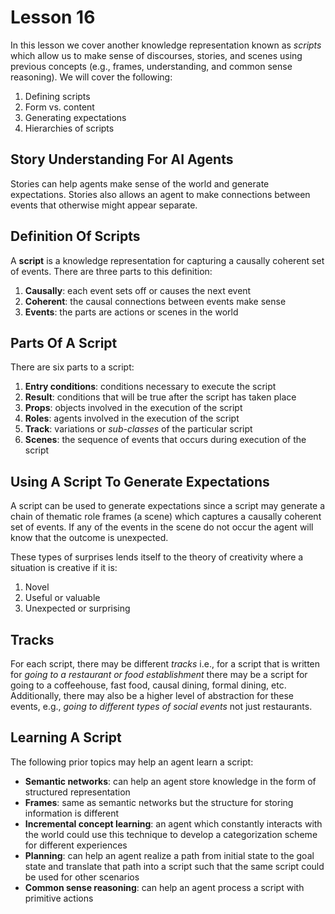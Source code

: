 # Lesson 16

In this lesson we cover another knowledge representation known as _scripts_ which allow us to make sense of discourses, stories, and scenes using previous concepts (e.g., frames, understanding, and common sense reasoning). We will cover the following:

1. Defining scripts
2. Form vs. content
3. Generating expectations
4. Hierarchies of scripts

## Story Understanding For AI Agents

Stories can help agents make sense of the world and generate expectations. Stories also allows an agent to make connections between events that otherwise might appear separate.

## Definition Of Scripts

A **script** is a knowledge representation for capturing a causally coherent set of events. There are three parts to this definition:

1. **Causally**: each event sets off or causes the next event
2. **Coherent**: the causal connections between events make sense
3. **Events**: the parts are actions or scenes in the world

## Parts Of A Script

There are six parts to a script:

1. **Entry conditions**: conditions necessary to execute the script
2. **Result**: conditions that will be true after the script has taken place
3. **Props**: objects involved in the execution of the script
4. **Roles**: agents involved in the execution of the script
5. **Track**: variations or _sub-classes_ of the particular script
6. **Scenes**: the sequence of events that occurs during execution of the script

## Using A Script To Generate Expectations

A script can be used to generate expectations since a script may generate a chain of thematic role frames (a scene) which captures a causally coherent set of events. If any of the events in the scene do not occur the agent will know that the outcome is unexpected.

These types of surprises lends itself to the theory of creativity where a situation is creative if it is:

1. Novel
2. Useful or valuable
3. Unexpected or surprising

## Tracks

For each script, there may be different _tracks_ i.e., for a script that is written for _going to a restaurant or food establishment_ there may be a script for going to a coffeehouse, fast food, causal dining, formal dining, etc. Additionally, there may also be a higher level of abstraction for these events, e.g., _going to different types of social events_ not just restaurants.

## Learning A Script

The following prior topics may help an agent learn a script:

- **Semantic networks**: can help an agent store knowledge in the form of structured representation
- **Frames**: same as semantic networks but the structure for storing information is different
- **Incremental concept learning**: an agent which constantly interacts with the world could use this technique to develop a categorization scheme for different experiences
- **Planning**: can help an agent realize a path from initial state to the goal state and translate that path into a script such that the same script could be used for other scenarios
- **Common sense reasoning**: can help an agent process a script with primitive actions
